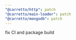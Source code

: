 ```yaml
---
"@carretto/http": patch
"@carretto/main-loader": patch
"@carretto/mongodb": patch
---
```


fix CI and package build
